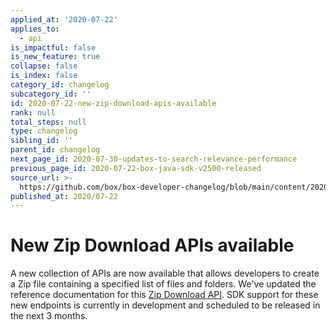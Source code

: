 ```yaml
---
applied_at: '2020-07-22'
applies_to:
  - api
is_impactful: false
is_new_feature: true
collapse: false
is_index: false
category_id: changelog
subcategory_id: ''
id: 2020-07-22-new-zip-download-apis-available
rank: null
total_steps: null
type: changelog
sibling_id: ''
parent_id: changelog
next_page_id: 2020-07-30-updates-to-search-relevance-performance
previous_page_id: 2020-07-22-box-java-sdk-v2500-released
source_url: >-
  https://github.com/box/box-developer-changelog/blob/main/content/2020/07-22-new-zip-download-apis-available.md
published_at: 2020/07-22
---
```

# New Zip Download APIs available

A new collection of APIs are now available that allows developers to create a
Zip file containing a specified list of files and folders. We've updated the
reference documentation for this [Zip Download API][zip_downloads_api]. SDK
support for these new endpoints is currently in development and scheduled
to be released in the next 3 months.

[zip_downloads_api]: e://post_zip_downloads